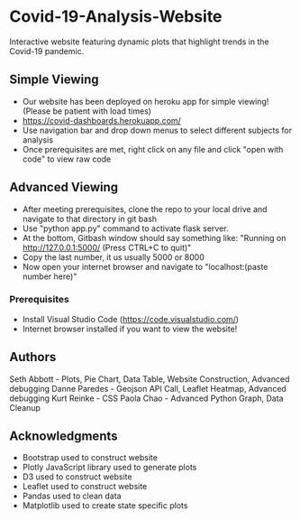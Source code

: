 # Covid-19-Analysis-Website

Interactive website featuring dynamic plots that highlight trends in the Covid-19 pandemic.

## Simple Viewing

* Our website has been deployed on heroku app for simple viewing! (Please be patient with load times)
* https://covid-dashboards.herokuapp.com/
* Use navigation bar and drop down menus to select different subjects for analysis
* Once prerequisites are met, right click on any file and click "open with code" to view raw code

## Advanced Viewing

* After meeting prerequisites, clone the repo to your local drive and navigate to that directory in git bash
* Use "python app.py" command to activate flask server. 
* At the bottom, Gitbash window should say something like: "Running on http://127.0.0.1:5000/ (Press CTRL+C to quit)"
* Copy the last number, it us usually 5000 or 8000
* Now open your internet browser and navigate to "localhost:(paste number here)"

### Prerequisites
* Install Visual Studio Code (https://code.visualstudio.com/)
* Internet browser installed if you want to view the website!

## Authors

Seth Abbott - Plots, Pie Chart, Data Table, Website Construction, Advanced debugging
Danne Paredes - Geojson API Call, Leaflet Heatmap, Advanced debugging
Kurt Reinke - CSS
Paola Chao - Advanced Python Graph, Data Cleanup

## Acknowledgments

* Bootstrap used to construct website
* Plotly JavaScript library used to generate plots
* D3 used to construct website
* Leaflet used to construct website
* Pandas used to clean data
* Matplotlib used to create state specific plots
